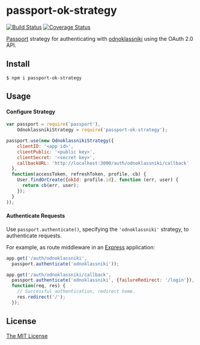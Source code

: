 # passport-ok-strategy
[![Build Status](https://api.travis-ci.org/dvpnt/passport-ok-strategy.svg)](https://travis-ci.org/dvpnt/passport-ok-strategy)
[![Coverage Status](https://coveralls.io/repos/github/dvpnt/passport-ok-strategy/badge.svg?branch=master)](https://coveralls.io/github/dvpnt/passport-ok-strategy?branch=master)

[Passport](http://passportjs.org/) strategy for authenticating with [odnoklassniki](https://ok.ru/)
using the OAuth 2.0 API.

## Install
    $ npm i passport-ok-strategy

## Usage

#### Configure Strategy

```js
var passport = require('passport'),
    OdnoklassnikiStrategy = require('passport-ok-strategy');

passport.use(new OdnoklassnikiStrategy({
    clientID: '<app id>',
    clientPublic: '<public key>',
    clientSecret: '<secret key>',
    callbackURL: 'http://localhost:3000/auth/odnoklassniki/callback'
  },
  function(accessToken, refreshToken, profile, cb) {
    User.findOrCreate({okId: profile.id}, function (err, user) {
      return cb(err, user);
    });
  }
));
```

#### Authenticate Requests

Use `passport.authenticate()`, specifying the `'odnoklassniki'` strategy, to
authenticate requests.

For example, as route middleware in an [Express](http://expressjs.com/)
application:

```js
app.get('/auth/odnoklassniki',
  passport.authenticate('odnoklassniki'));

app.get('/auth/odnoklassniki/callback',
  passport.authenticate('odnoklassniki', {failureRedirect: '/login'}),
  function(req, res) {
    // Successful authentication, redirect home.
    res.redirect('/');
  });
```

## License

[The MIT License](https://raw.githubusercontent.com/dvpnt/passport-ok-strategy/master/LICENSE)

